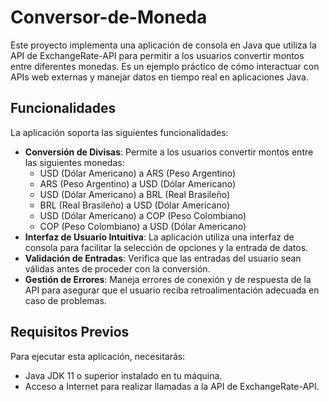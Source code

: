 # Conversor-de-Moneda

Este proyecto implementa una aplicación de consola en Java que utiliza la API de ExchangeRate-API para permitir a los usuarios convertir montos entre diferentes monedas. Es un ejemplo práctico de cómo interactuar con APIs web externas y manejar datos en tiempo real en aplicaciones Java.

## Funcionalidades

La aplicación soporta las siguientes funcionalidades:

- **Conversión de Divisas**: Permite a los usuarios convertir montos entre las siguientes monedas:
  - USD (Dólar Americano) a ARS (Peso Argentino)
  - ARS (Peso Argentino) a USD (Dólar Americano)
  - USD (Dólar Americano) a BRL (Real Brasileño)
  - BRL (Real Brasileño) a USD (Dólar Americano)
  - USD (Dólar Americano) a COP (Peso Colombiano)
  - COP (Peso Colombiano) a USD (Dólar Americano)
- **Interfaz de Usuario Intuitiva**: La aplicación utiliza una interfaz de consola para facilitar la selección de opciones y la entrada de datos.
- **Validación de Entradas**: Verifica que las entradas del usuario sean válidas antes de proceder con la conversión.
- **Gestión de Errores**: Maneja errores de conexión y de respuesta de la API para asegurar que el usuario reciba retroalimentación adecuada en caso de problemas.

## Requisitos Previos

Para ejecutar esta aplicación, necesitarás:

- Java JDK 11 o superior instalado en tu máquina.
- Acceso a Internet para realizar llamadas a la API de ExchangeRate-API.
